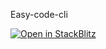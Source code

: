 <!--
 * @Author: Bianyu by15242952083@outlook.com
 * @Date: 2023-07-05 13:52:40
 * @LastEditors: Bianyu by15242952083@outlook.com
 * @LastEditTime: 2023-07-06 17:31:13
 * @FilePath: \Easy-code-cli\README.md
 * @Description: 
 * Copyright (c) 2023 by Bianyu email: by15242952083@outlook.com, All Rights Reserved.
-->
Easy-code-cli

[![Open in StackBlitz](https://developer.stackblitz.com/img/open_in_stackblitz.svg)](https://stackblitz.com/github/git@github.com:Abernethy-BY/Easy-code-cli.git/dev)